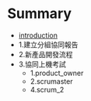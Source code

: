 # Summary

* [introduction](README.md)
* 1.建立分組協同報告
* 2.新產品開發流程
* 3.協同上機考試
   * 1.product_owner
   * 2.scrumaster
   * 4.scrum_2

